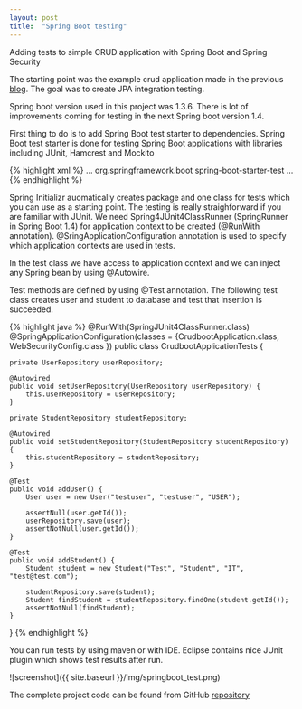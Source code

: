 ```yaml
---
layout: post
title:  "Spring Boot testing"
---
```

Adding tests to simple CRUD application with Spring Boot and Spring Security

The starting point was the example crud application made in the previous [blog](/2016-07-31-crudboot-security). The goal was to create JPA integration testing.

Spring boot version used in this project was 1.3.6. There is lot of improvements coming for testing in the next Spring boot version 1.4.

First thing to do is to add Spring Boot test starter to dependencies. Spring Boot test starter is done for testing Spring Boot applications with libraries including JUnit, Hamcrest and Mockito 

{% highlight xml %}
<dependencies>
    ...
        <dependency>
            <groupId>org.springframework.boot</groupId>
            <artifactId>spring-boot-starter-test</artifactId>
        </dependency>
    ...
</dependencies>
{% endhighlight %}

Spring Initializr auomatically creates package and one class for tests which you can use as a starting point. The testing is really straighforward if you are familiar with JUnit.
We need Spring4JUnit4ClassRunner (SpringRunner in Spring Boot 1.4) for application context to be created (@RunWith annotation). @SringApplicationConfiguration annotation is used to specify which application contexts are used in tests.

In the test class we have access to application context and we can inject any Spring bean by using @Autowire.

Test methods are defined by using @Test annotation. The following test class creates user and student to database and test that insertion is succeeded.

{% highlight java %}
@RunWith(SpringJUnit4ClassRunner.class)
@SpringApplicationConfiguration(classes = {CrudbootApplication.class, WebSecurityConfig.class })
public class CrudbootApplicationTests {

	private UserRepository userRepository;

    @Autowired
    public void setUserRepository(UserRepository userRepository) {
        this.userRepository = userRepository;
    }

    private StudentRepository studentRepository;

    @Autowired
    public void setStudentRepository(StudentRepository studentRepository) {
        this.studentRepository = studentRepository;
    }    
    
    @Test
    public void addUser() {
    	User user = new User("testuser", "testuser", "USER");

    	assertNull(user.getId());
    	userRepository.save(user);
    	assertNotNull(user.getId());
    }
    
	@Test
    public void addStudent() {
		Student student = new Student("Test", "Student", "IT", "test@test.com");
		
		studentRepository.save(student);
		Student findStudent = studentRepository.findOne(student.getId());
		assertNotNull(findStudent);
    }   
}
{% endhighlight %}

You can run tests by using maven or with IDE. Eclipse contains nice JUnit plugin which shows test results after run.

![screenshot]({{ site.baseurl }}/img/springboot_test.png)

The complete project code can be found from GitHub [repository](https://github.com/juhahinkula/StudentListFinal.git)
